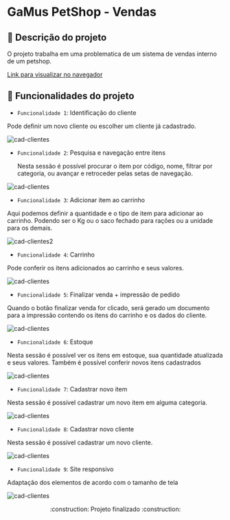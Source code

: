 # GaMus PetShop - Vendas

## :bookmark_tabs: Descrição do projeto

<p> O projeto trabalha em uma problematica de um sistema de vendas interno de um petshop. </p>

[Link para visualizar no navegador](https://gamus-pet-shop.vercel.app/)

## :hammer: Funcionalidades do projeto

- `Funcionalidade 1`: Identificação do cliente
 <p> Pode definir um novo cliente ou escolher um cliente já cadastrado. </p>
 
![cad-clientes](https://i.imgur.com/LE9CYE6.jpg)

- `Funcionalidade 2`: Pesquisa e navegação entre itens
  <p> Nesta sessão é possível procurar o item por código, nome, filtrar por categoria, ou avançar e retroceder pelas setas de navegação. </p>

![cad-clientes](https://i.imgur.com/LE9CYE6.jpg)

- `Funcionalidade 3`: Adicionar item ao carrinho
 <p> Aqui podemos definir a quantidade e o tipo de item para adicionar ao carrinho. Podendo ser o Kg ou o saco fechado para rações ou a unidade para os demais.</p>

![cad-clientes2](https://i.imgur.com/mpTmdqt.jpg)

- `Funcionalidade 4`: Carrinho
 <p> Pode conferir os itens adicionados ao carrinho e seus valores.</p>

![cad-clientes](https://i.imgur.com/l2sDeNV.jpg)

- `Funcionalidade 5`: Finalizar venda + impressão de pedido
 <p> Quando o botão finalizar venda for clicado, será gerado um documento para a impressão contendo os itens do carrinho e os dados do cliente.</p>

![cad-clientes](https://i.imgur.com/l2sDeNV.jpg)

- `Funcionalidade 6`: Estoque
 <p> Nesta sessão é possível ver os itens em estoque, sua quantidade atualizada e seus valores. Também é possível conferir novos itens cadastrados</p>

![cad-clientes](https://i.imgur.com/l2sDeNV.jpg)

- `Funcionalidade 7`: Cadastrar novo item
 <p> Nesta sessão é possível cadastrar um novo item em alguma categoria.</p>

![cad-clientes](https://i.imgur.com/l2sDeNV.jpg)

- `Funcionalidade 8`: Cadastrar novo cliente
 <p> Nesta sessão é possível cadastrar um novo cliente.</p>

![cad-clientes](https://i.imgur.com/LE9CYE6.jpg)

- `Funcionalidade 9`: Site responsivo
 <p> Adaptação dos elementos de acordo com o tamanho de tela</p>

![cad-clientes](https://i.imgur.com/LE9CYE6.jpg)


<p align="center">:construction: Projeto finalizado :construction:</p>